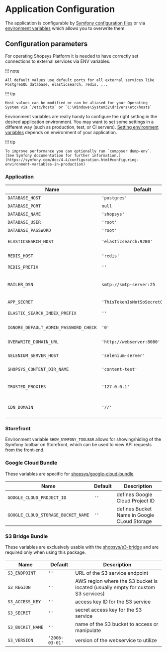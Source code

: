 # Application Configuration

The application is configurable by [Symfony configuration files](https://symfony.com/doc/4.4/configuration.html#configuration-parameters) or via [environment variables](https://symfony.com/doc/4.4/configuration.html#configuration-environments) which allows you to overwrite them.

## Configuration parameters

For operating Shopsys Platform it is needed to have correctly set connections to external services via ENV variables.

!!! note

    All default values use default ports for all external services like PostgreSQL database, elasticsearch, redis, ...

!!! tip

    Host values can be modified or can be aliased for your Operating System via `/etc/hosts` or `C:\Windows\System32\drivers\etc\hosts`

Environment variables are really handy to configure the right setting in the desired application environment.
You may want to set some settings in a different way (such as production, test, or CI servers).
[Setting environment variables](/introduction/setting-environment-variables) depends on environment of your application.

!!! tip

    To improve performance you can optionally run `composer dump-env`. [See Symfony documentation for further information.](https://symfony.com/doc/4.4/configuration.html#configuring-environment-variables-in-production)

### Application

| Name                                  | Default                            | Description                                                                                                                     |
| ------------------------------------- | ---------------------------------- | ------------------------------------------------------------------------------------------------------------------------------- |
| `DATABASE_HOST`                       | `'postgres'`                       | access data of your PostgreSQL database                                                                                         |
| `DATABASE_PORT`                       | `null`                             | ...                                                                                                                             |
| `DATABASE_NAME`                       | `'shopsys'`                        | ...                                                                                                                             |
| `DATABASE_USER`                       | `'root'`                           | ...                                                                                                                             |
| `DATABASE_PASSWORD`                   | `'root'`                           | ...                                                                                                                             |
| `ELASTICSEARCH_HOST`                  | `'elasticsearch:9200'`             | host of your Elasticsearch, you can use multiple hosts like `'["elasticsearch:9200", "elasticsearch2:9200"]'`                   |
| `REDIS_HOST`                          | `'redis'`                          | host of your Redis storage (credentials are not supported right now)                                                            |
| `REDIS_PREFIX`                        | `''`                               | separates more projects that use the same redis service                                                                         |
| `MAILER_DSN`                          | `smtp://smtp-server:25`            | set to `null://null` if you don't want to send any emails, see https://symfony.com/doc/current/mailer.html#disabling-delivery   |
| `APP_SECRET`                          | `'ThisTokenIsNotSoSecretChangeIt'` | randomly generated secret token                                                                                                 |
| `ELASTIC_SEARCH_INDEX_PREFIX`         | `''`                               | separates more projects that use the same elasticsearch service                                                                 |
| `IGNORE_DEFAULT_ADMIN_PASSWORD_CHECK` | `'0'`                              | set to `true` if you want to allow administrators to log in with default credentials                                            |
| `OVERWRITE_DOMAIN_URL`                | `'http://webserver:8080'`          | overwrites URL of all domains for acceptance testing (set to `~` to disable)                                                    |
| `SELENIUM_SERVER_HOST`                | `'selenium-server'`                | with native installation the selenium server is on `localhost`                                                                  |
| `SHOPSYS_CONTENT_DIR_NAME`            | `'content-test'`                   | web/content-test/ directory is used instead of web/content/ during the tests                                                    |
| `TRUSTED_PROXIES`                     | `'127.0.0.1'`                      | proxies that are trusted to pass traffic, used mainly for production (set as text separated by comma for multiple values)       |
| `CDN_DOMAIN`                          | `'//'`                             | specifies URL of a Content Delivery Network (CDN) that is used to serve static assets such as images, CSS, and JavaScript files |

### Storefront

Environment variable `SHOW_SYMFONY_TOOLBAR` allows for showing/hiding of the Symfony toolbar on Storefront, which can be used to view API requests from the front-end.

### Google Cloud Bundle

These variables are specific for [shopsys/google-cloud-bundle](https://github.com/shopsys/google-cloud-bundle)

| Name                               | Default | Description                                 |
| ---------------------------------- | ------- | ------------------------------------------- |
| `GOOGLE_CLOUD_PROJECT_ID`          | `''`    | defines Google Cloud Project ID             |
| `GOOGLE_CLOUD_STORAGE_BUCKET_NAME` | `''`    | defines Bucket Name in Google CLoud Storage |

### S3 Bridge Bundle

These variables are exclusively usable with the [shopsys/s3-bridge](https://github.com/shopsys/s3-bridge) and are required only when using this package.

| Name             | Default        | Description                                                                      |
| ---------------- | -------------- | -------------------------------------------------------------------------------- |
| `S3_ENDPOINT`    | `''`           | URL of the S3 service endpoint                                                   |
| `S3_REGION`      | `''`           | AWS region where the S3 bucket is located (usually empty for custom S3 services) |
| `S3_ACCESS_KEY`  | `''`           | access key ID for the S3 service                                                 |
| `S3_SECRET`      | `''`           | secret access key for the S3 service                                             |
| `S3_BUCKET_NAME` | `''`           | name of the S3 bucket to access or manipulate                                    |
| `S3_VERSION`     | `'2006-03-01'` | version of the webservice to utilize                                             |
